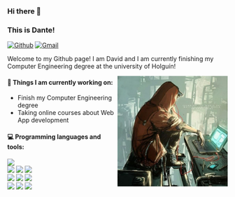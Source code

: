 ### Hi there 👋 
### This is Dante!

[![Github](https://img.shields.io/badge/-Github-000?style=flat&logo=Github&logoColor=white)](https://github.com/Dante98DZC)
[![Gmail](https://img.shields.io/badge/-Gmail-c14438?style=flat&logo=Gmail&logoColor=white)](mailto:dante98dzc@gmail.com)

Welcome to my Github page! I am David and I am currently finishing my Computer Engineering degree at the university of Holguín!  

<img align="right" alt="img" src="https://raw.githubusercontent.com/Dante98DZC/Dante98DZC/main/photo_2021-09-16_19-13-06.jpg" width="50%" height="auto" />


#### 🌱 Things I am currently working on: 
- Finish my Computer Engineering degree 
- Taking online courses about Web App development


#### :computer: Programming languages and tools: 
<p>
	<img width="50%" align="right" src="https://github-readme-stats.vercel.app/api?username=Dante98DZC&show_icons=true&hide_border=true" />

<code><img width="10%" src="https://www.vectorlogo.zone/logos/python/python-ar21.svg"></code>
<code><img width="10%" src="https://www.vectorlogo.zone/logos/djangoproject/djangoproject-ar21.svg"></code>
<code><img width="10%" src="https://www.vectorlogo.zone/logos/vuejs/vuejs-ar21.svg"></code>
<br />
<code><img width="10%" src="https://www.vectorlogo.zone/logos/javascript/javascript-horizontal.svg"></code>
<code><img width="10%" src="https://www.vectorlogo.zone/logos/w3_html5/w3_html5-ar21.svg"></code>
<code><img width="10%" src="https://www.vectorlogo.zone/logos/getbootstrap/getbootstrap-ar21.svg"></code>
<br />
<code><img width="10%" src="https://www.vectorlogo.zone/logos/visualstudio_code/visualstudio_code-ar21.svg"></code>
<code><img width="10%" src="https://www.vectorlogo.zone/logos/git-scm/git-scm-ar21.svg"></code>
<code><img width="10%" src="https://www.vectorlogo.zone/logos/tensorflow/tensorflow-ar21.svg"></code>
</p>
